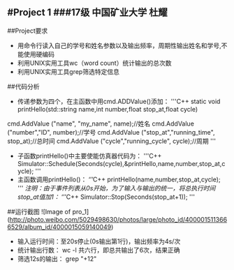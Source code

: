 #Project 1
###17级 中国矿业大学 杜耀
---
##Project要求
- 用命令行读入自己的学号和姓名参数以及输出频率，周期性输出姓名和学号,不能使用硬编码
- 利用UNIX实用工具wc（word count）统计输出的总次数
- 利用UNIX实用工具grep筛选特定信息

##代码分析
- 传递参数为四个，在主函数中用cmd.ADDValue()添加：
'''C++
static void printHello(std::string name,int number,float stop_at,float cycle)

cmd.AddValue ("name", "my_name", name);//姓名
cmd.AddValue ("number","ID", number);//学号
cmd.AddValue ("stop_at","running_time", stop_at);//总时间
cmd.AddValue ("cycle","running_cycle", cycle);//周期
'''
- 子函数printHello()中主要使能仿真器代码为：
'''C++
  Simulator::Schedule(Seconds(cycle),&printHello,name,number,stop_at,cycle);
'''
- 主函数调用printHello()：
‘’’C++
	printHello(name,number,stop_at,cycle);
'''
*注明：由于事件列表从0s开始，为了输入与输出的统一，将总执行时间stop_at值加1：*
‘’’C++
	Simulator::Stop(Seconds(stop_at+1));
'''

##运行截图
![Image of pro_1]
(http://photo.weibo.com/5029498630/photos/large/photo_id/4000015113666529/album_id/4000015059140049)
- 输入运行时间：至20s停止(0s输出第1行)，输出频率为4s/次
- 统计输出行数： wc -l 共六行，即总共输出了6次，结果正确
- 筛选12s的输出： grep "+12"
